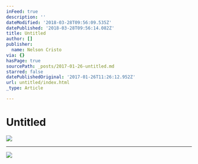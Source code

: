 ```yaml
---
inFeed: true
description: ''
dateModified: '2018-03-28T09:56:09.535Z'
datePublished: '2018-03-28T09:56:14.082Z'
title: Untitled
author: []
publisher:
  name: Nelson Cristo
via: {}
hasPage: true
sourcePath: _posts/2017-01-26-untitled.md
starred: false
datePublishedOriginal: '2017-01-26T11:26:12.952Z'
url: untitled/index.html
_type: Article

---
```

# Untitled
![](https://the-grid-user-content.s3-us-west-2.amazonaws.com/eae63a4c-92f2-426f-b0d5-49923a459ab4.jpg)

---

![](https://the-grid-user-content.s3-us-west-2.amazonaws.com/89d4088a-5f4d-4b20-8747-d219b582c735.jpg)